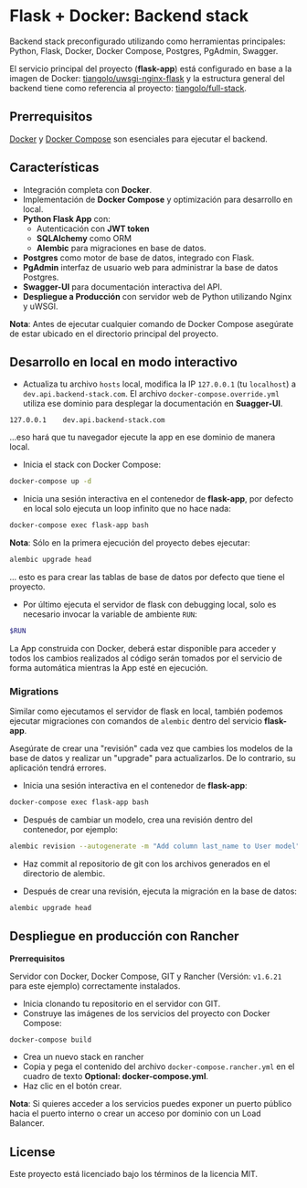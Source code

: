 # Flask + Docker: Backend stack
Backend stack preconfigurado utilizando como herramientas principales: Python, Flask, Docker, Docker Compose, Postgres, PgAdmin, Swagger.

El servicio principal del proyecto (**flask-app**) está configurado en base a la imagen de Docker: [tiangolo/uwsgi-nginx-flask](https://hub.docker.com/r/tiangolo/uwsgi-nginx-flask/) y la estructura general del backend tiene como referencia al proyecto: [tiangolo/full-stack](https://github.com/tiangolo/full-stack).

## Prerrequisitos

<a href="https://docs.docker.com/v17.09/engine/installation/" target="_blank" title="Install Docker">Docker</a> y <a href="https://docs.docker.com/compose/install/" target="_blank" title="Install Docker Compose">Docker Compose</a> son esenciales para ejecutar el backend.

## Características

* Integración completa con **Docker**.
* Implementación de **Docker Compose** y optimización para desarrollo en local.
* **Python Flask App** con:
  * Autenticación con **JWT token**
  * **SQLAlchemy** como ORM
  * **Alembic** para migraciones en base de datos.
* **Postgres** como motor de base de datos, integrado con Flask.
* **PgAdmin** interfaz de usuario web para administrar la base de datos Postgres.
* **Swagger-UI** para documentación interactiva del API.
* **Despliegue a Producción** con servidor web de Python utilizando Nginx y uWSGI.

**Nota**: Antes de ejecutar cualquier comando de Docker Compose asegúrate de estar ubicado en el directorio principal del proyecto.

## Desarrollo en local en modo interactivo

* Actualiza tu archivo `hosts` local, modifica la IP `127.0.0.1` (tu `localhost`) a `dev.api.backend-stack.com`. El archivo `docker-compose.override.yml` utiliza ese dominio para desplegar la documentación en **Suagger-UI**.

```
127.0.0.1    dev.api.backend-stack.com
```

...eso hará que tu navegador ejecute la app en ese dominio de manera local.

* Inicia el stack con Docker Compose:

```bash
docker-compose up -d
```

* Inicia una sesión interactiva en el contenedor de **flask-app**, por defecto en local solo ejecuta un loop infinito que no hace nada:

```bash
docker-compose exec flask-app bash
```

**Nota**: Sólo en la primera ejecución del proyecto debes ejecutar:

```bash
alembic upgrade head
```

... esto es para crear las tablas de base de datos por defecto que tiene el proyecto.

* Por último ejecuta el servidor de flask con debugging local, solo es necesario invocar la variable de ambiente `RUN`:

```bash
$RUN
```

La App construida con Docker, deberá estar disponible para acceder y todos los cambios realizados al código serán tomados por el servicio de forma automática mientras la App esté en ejecución.

### Migrations

Similar como ejecutamos el servidor de flask en local, también podemos ejecutar migraciones con comandos de `alembic` dentro del servicio **flask-app**.

Asegúrate de crear una "revisión" cada vez que cambies los modelos de la base de datos y realizar un "upgrade" para actualizarlos. De lo contrario, su aplicación tendrá errores.

* Inicia una sesión interactiva en el contenedor de **flask-app**:

```bash
docker-compose exec flask-app bash
```

* Después de cambiar un modelo, crea una revisión dentro del contenedor, por ejemplo:

```bash
alembic revision --autogenerate -m "Add column last_name to User model"
```

* Haz commit al repositorio de git con los archivos generados en el directorio de alembic.

* Después de crear una revisión, ejecuta la migración en la base de datos:

```bash
alembic upgrade head
```

## Despliegue en producción con Rancher

**Prerrequisitos**

Servidor con Docker, Docker Compose, GIT y Rancher (Versión: `v1.6.21` para este ejemplo) correctamente instalados.

* Inicia clonando tu repositorio en el servidor con GIT.
* Construye las imágenes de los servicios del proyecto con Docker Compose:
```bash
docker-compose build
```
* Crea un nuevo stack en rancher
* Copia y pega el contenido del archivo `docker-compose.rancher.yml` en el cuadro de texto **Optional: docker-compose.yml**.
* Haz clic en el botón crear.

**Nota**: Si quieres acceder a los servicios puedes exponer un puerto público hacia el puerto interno o crear un acceso por dominio con un Load Balancer.

## License

Este proyecto está licenciado bajo los términos de la licencia MIT.
